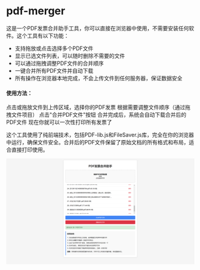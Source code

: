 # pdf-merger

这是一个PDF发票合并助手工具，你可以直接在浏览器中使用，不需要安装任何软件。这个工具有以下功能：

- 支持拖放或点击选择多个PDF文件
- 显示已选文件列表，可以随时删除不需要的文件
- 可以通过拖拽调整PDF文件的合并顺序
- 一键合并所有PDF文件并自动下载
- 所有操作在浏览器本地完成，不会上传文件到任何服务器，保证数据安全

#### 使用方法：

点击或拖放文件到上传区域，选择你的PDF发票
根据需要调整文件顺序（通过拖拽文件项目）
点击"合并PDF文件"按钮
合并完成后，系统会自动下载合并后的PDF文件
现在你就可以一次性打印所有发票了

这个工具使用了纯前端技术，包括PDF-lib.js和FileSaver.js库，完全在你的浏览器中运行，确保文件安全。合并后的PDF文件保留了原始文档的所有格式和布局，适合直接打印使用。


![alt text](Snipaste_2025-03-17_16-46-06-1.png)